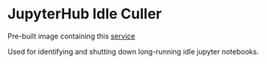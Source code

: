 # JupyterHub Idle Culler

Pre-built image containing this [service](https://github.com/jupyterhub/jupyterhub-idle-culler)

Used for identifying and shutting down long-running idle jupyter notebooks.
